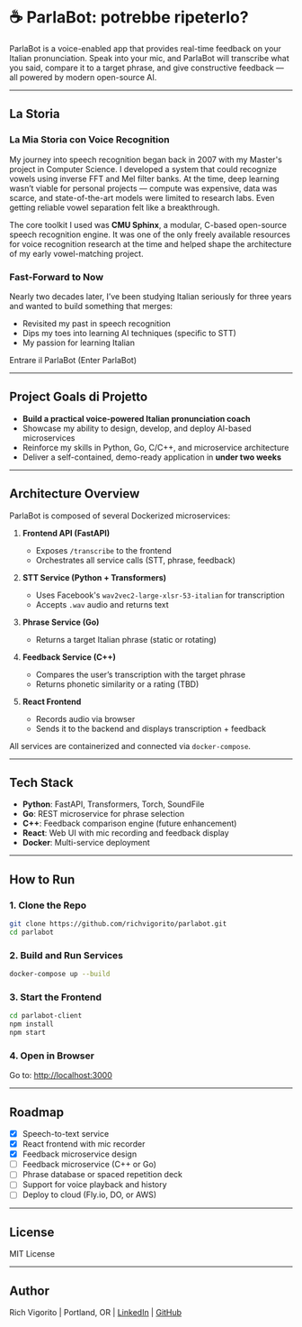 # ☕ ParlaBot: potrebbe ripeterlo?  

ParlaBot is a voice-enabled app that provides real-time feedback on your Italian pronunciation. Speak into your mic, and ParlaBot will transcribe what you said, compare it to a target phrase, and give constructive feedback — all powered by modern open-source AI.

---

## La Storia

### La Mia Storia con  Voice Recognition  
My journey into speech recognition began back in 2007 with my Master's project in Computer Science. I developed a system that could recognize vowels using inverse FFT and Mel filter banks. At the time, deep learning wasn’t viable for personal projects — compute was expensive, data was scarce, and state-of-the-art models were limited to research labs. Even getting reliable vowel separation felt like a breakthrough.

The core toolkit I used was **CMU Sphinx**, a modular, C-based open-source speech recognition engine. It was one of the only freely available resources for voice recognition research at the time and helped shape the architecture of my early vowel-matching project.

### Fast-Forward to Now  
Nearly two decades later, I’ve been studying Italian seriously for three years and wanted to build something that merges:
- Revisited my past in speech recognition  
- Dips my toes into learning AI techniques (specific to STT)
- My passion for learning Italian  

Entrare il ParlaBot (Enter ParlaBot)

---

## Project Goals di Projetto

- **Build a practical voice-powered Italian pronunciation coach**
- Showcase my ability to design, develop, and deploy AI-based microservices
- Reinforce my skills in Python, Go, C/C++, and microservice architecture
- Deliver a self-contained, demo-ready application in **under two weeks**

---

## Architecture Overview

ParlaBot is composed of several Dockerized microservices:

1. **Frontend API (FastAPI)**  
   - Exposes `/transcribe` to the frontend  
   - Orchestrates all service calls (STT, phrase, feedback)

2. **STT Service (Python + Transformers)**  
   - Uses Facebook's `wav2vec2-large-xlsr-53-italian` for transcription  
   - Accepts `.wav` audio and returns text

3. **Phrase Service (Go)**  
   - Returns a target Italian phrase (static or rotating)

4. **Feedback Service (C++)**  
   - Compares the user’s transcription with the target phrase  
   - Returns phonetic similarity or a rating (TBD)

5. **React Frontend**  
   - Records audio via browser  
   - Sends it to the backend and displays transcription + feedback

All services are containerized and connected via `docker-compose`.

---

## Tech Stack

- **Python**: FastAPI, Transformers, Torch, SoundFile  
- **Go**: REST microservice for phrase selection  
- **C++**: Feedback comparison engine (future enhancement)  
- **React**: Web UI with mic recording and feedback display  
- **Docker**: Multi-service deployment  

---

## How to Run

### 1. Clone the Repo
```bash
git clone https://github.com/richvigorito/parlabot.git
cd parlabot
```

### 2. Build and Run Services
```bash
docker-compose up --build
```

### 3. Start the Frontend
```bash
cd parlabot-client
npm install
npm start
```

### 4. Open in Browser  
Go to: [http://localhost:3000](http://localhost:3000)

---

## Roadmap

- [x] Speech-to-text service  
- [x] React frontend with mic recorder  
- [x] Feedback microservice design  
- [ ] Feedback microservice (C++ or Go)  
- [ ] Phrase database or spaced repetition deck  
- [ ] Support for voice playback and history  
- [ ] Deploy to cloud (Fly.io, DO, or AWS)

---

## License  
MIT License

---
## Author  
Rich Vigorito | Portland, OR | [LinkedIn](https://linkedin.com/in/rich-vigorito)  | [GitHub](https://github.com/richvigorito)
